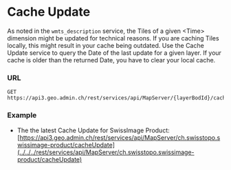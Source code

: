 # Cache Update

As noted in the `wmts_description` service, the Tiles of a given
\<Time\> dimension might be updated for technical reasons. If you are
caching Tiles locally, this might result in your cache being outdated.
Use the Cache Update service to query the Date of the last update for a
given layer. If your cache is older than the returned Date, you have to
clear your local cache.

### URL

    GET https://api3.geo.admin.ch/rest/services/api/MapServer/{layerBodId}/cacheUpdate

### Example

- The the latest Cache Update for SwissImage Product:
  [https://api3.geo.admin.ch/rest/services/api/MapServer/ch.swisstopo.swissimage-product/cacheUpdate](../../../rest/services/api/MapServer/ch.swisstopo.swissimage-product/cacheUpdate)
